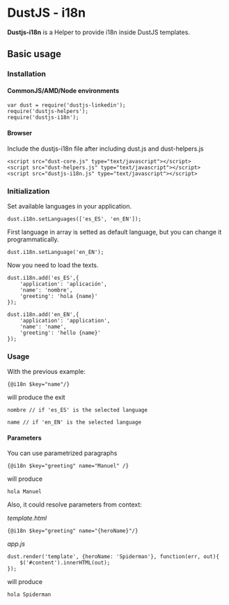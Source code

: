 # DustJS - i18n

**Dustjs-i18n** is a Helper to provide i18n inside DustJS templates.

## Basic usage

### Installation

#### CommonJS/AMD/Node environments

	var dust = require('dustjs-linkedin');
	require('dustjs-helpers');
	require('dustjs-i18n');

#### Browser

Include the dustjs-i18n file after including dust.js and dust-helpers.js

	<script src="dust-core.js" type="text/javascript"></script>
	<script src="dust-helpers.js" type="text/javascript"></script>
	<script src="dustjs-i18n.js" type="text/javascript"></script>

### Initialization

Set available languages in your application.

	dust.i18n.setLanguages(['es_ES', 'en_EN']);

First language in array is setted as default language, but you can change it programmatically.

	dust.i18n.setLanguage('en_EN');

Now you need to load the texts.

	dust.i18n.add('es_ES',{
		'application': 'aplicación',
		'name': 'nombre',
		'greeting': 'hola {name}' 
	});
	
	dust.i18n.add('en_EN',{
		'application': 'application',
		'name': 'name',
		'greeting': 'hello {name}' 
	});

### Usage

With the previous example:

	{@i18n $key="name"/}

will produce the exit

	nombre // if 'es_ES' is the selected language
	
	name // if 'en_EN' is the selected language

#### Parameters

You can use parametrized paragraphs

	{@i18n $key="greeting" name="Manuel" /}
	
will produce

	hola Manuel

Also, it could resolve parameters from context:

*template.html*

	{@i18n $key="greeting" name="{heroName}"/}
	
*app.js*

	dust.render('template', {heroName: 'Spiderman'}, function(err, out){
		$('#content').innerHTML(out);
	});
	
will produce

	hola Spiderman

